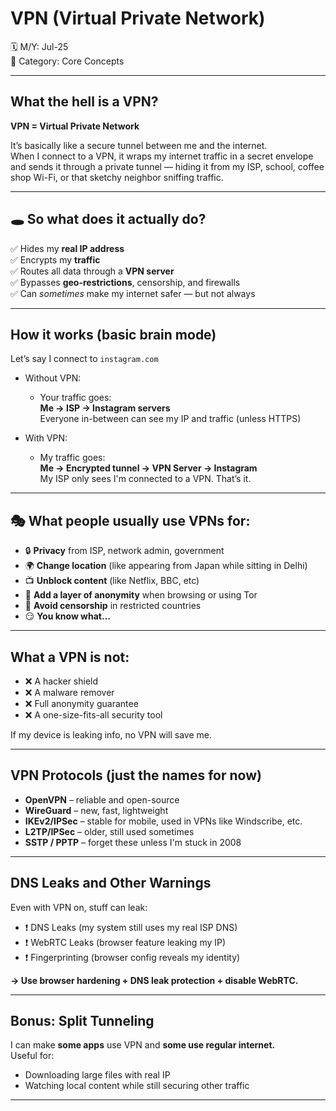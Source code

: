 # VPN (Virtual Private Network)

🗓️ M/Y: Jul-25  
📂 Category: Core Concepts  

---

## What the hell is a VPN?

**VPN = Virtual Private Network**

It’s basically like a secure tunnel between me and the internet.  
When I connect to a VPN, it wraps my internet traffic in a secret envelope and sends it through a private tunnel — hiding it from my ISP, school, coffee shop Wi-Fi, or that sketchy neighbor sniffing traffic.

---

## 🕳️ So what does it actually do?

✅ Hides my **real IP address**  
✅ Encrypts my **traffic**  
✅ Routes all data through a **VPN server**  
✅ Bypasses **geo-restrictions**, censorship, and firewalls  
✅ Can *sometimes* make my internet safer — but not always

---

## How it works (basic brain mode)

Let’s say I connect to `instagram.com`

- Without VPN:
  - Your traffic goes:  
    **Me → ISP → Instagram servers**  
    Everyone in-between can see my IP and traffic (unless HTTPS)

- With VPN:
  - My traffic goes:  
    **Me → Encrypted tunnel → VPN Server → Instagram**  
    My ISP only sees I'm connected to a VPN. That’s it.

---

## 🎭 What people usually use VPNs for:

- 🔒 **Privacy** from ISP, network admin, government
- 🌍 **Change location** (like appearing from Japan while sitting in Delhi)
- 📺 **Unblock content** (like Netflix, BBC, etc)
- 🧅 **Add a layer of anonymity** when browsing or using Tor
- 🚫 **Avoid censorship** in restricted countries
- 😏 **You know what…**
---

## What a VPN **is not**:

- ❌ A hacker shield  
- ❌ A malware remover  
- ❌ Full anonymity guarantee  
- ❌ A one-size-fits-all security tool  

If my device is leaking info, no VPN will save me.

---

## VPN Protocols (just the names for now)

- **OpenVPN** – reliable and open-source
- **WireGuard** – new, fast, lightweight
- **IKEv2/IPSec** – stable for mobile, used in VPNs like Windscribe, etc.
- **L2TP/IPSec** – older, still used sometimes
- **SSTP / PPTP** – forget these unless I'm stuck in 2008

---

## DNS Leaks and Other Warnings

Even with VPN on, stuff can leak:

- ❗ DNS Leaks (my system still uses my real ISP DNS)
- ❗ WebRTC Leaks (browser feature leaking my IP)
- ❗ Fingerprinting (browser config reveals my identity)

**→ Use browser hardening + DNS leak protection + disable WebRTC.**

---

## Bonus: Split Tunneling

I can make **some apps** use VPN and **some use regular internet.**  
Useful for:

- Downloading large files with real IP
- Watching local content while still securing other traffic

---

